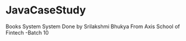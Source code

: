 # JavaCaseStudy
Books System System
Done by Srilakshmi Bhukya
From Axis School of Fintech -Batch 10

